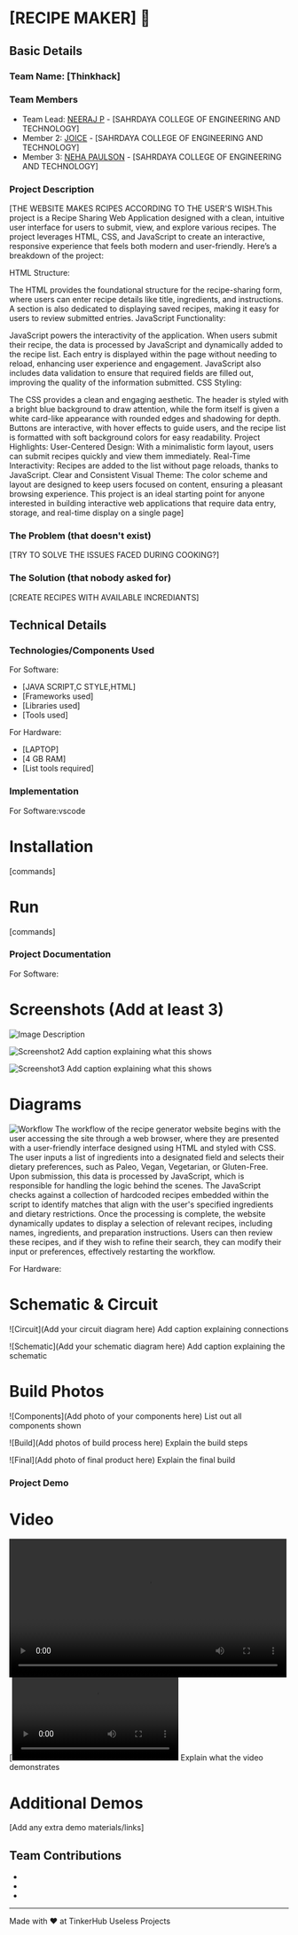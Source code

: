 # [RECIPE MAKER] 🎯


## Basic Details
### Team Name: [Thinkhack]


### Team Members
- Team Lead: [NEERAJ P] - [SAHRDAYA COLLEGE OF ENGINEERING AND TECHNOLOGY]
- Member 2: [JOICE] - [SAHRDAYA COLLEGE OF ENGINEERING AND TECHNOLOGY]
- Member 3: [NEHA PAULSON] - [SAHRDAYA COLLEGE OF ENGINEERING AND TECHNOLOGY]

### Project Description
[THE WEBSITE MAKES RCIPES ACCORDING TO THE USER'S WISH.This project is a Recipe Sharing Web Application designed with a clean, intuitive user interface for users to submit, view, and explore various recipes. The project leverages HTML, CSS, and JavaScript to create an interactive, responsive experience that feels both modern and user-friendly. Here’s a breakdown of the project:

HTML Structure:

The HTML provides the foundational structure for the recipe-sharing form, where users can enter recipe details like title, ingredients, and instructions. A section is also dedicated to displaying saved recipes, making it easy for users to review submitted entries.
JavaScript Functionality:

JavaScript powers the interactivity of the application. When users submit their recipe, the data is processed by JavaScript and dynamically added to the recipe list. Each entry is displayed within the page without needing to reload, enhancing user experience and engagement.
JavaScript also includes data validation to ensure that required fields are filled out, improving the quality of the information submitted.
CSS Styling:

The CSS provides a clean and engaging aesthetic. The header is styled with a bright blue background to draw attention, while the form itself is given a white card-like appearance with rounded edges and shadowing for depth. Buttons are interactive, with hover effects to guide users, and the recipe list is formatted with soft background colors for easy readability.
Project Highlights:
User-Centered Design: With a minimalistic form layout, users can submit recipes quickly and view them immediately.
Real-Time Interactivity: Recipes are added to the list without page reloads, thanks to JavaScript.
Clear and Consistent Visual Theme: The color scheme and layout are designed to keep users focused on content, ensuring a pleasant browsing experience.
This project is an ideal starting point for anyone interested in building interactive web applications that require data entry, storage, and real-time display on a single page]

### The Problem (that doesn't exist)
[TRY TO SOLVE THE ISSUES FACED DURING COOKING?]

### The Solution (that nobody asked for)
[CREATE RECIPES WITH AVAILABLE INCREDIANTS]

## Technical Details
### Technologies/Components Used
For Software:
- [JAVA SCRIPT,C STYLE,HTML]
- [Frameworks used]
- [Libraries used]
- [Tools used]

For Hardware:
- [LAPTOP]
- [4 GB RAM]
- [List tools required]

### Implementation
For Software:vscode
# Installation
[commands]

# Run
[commands]

### Project Documentation
For Software:

# Screenshots (Add at least 3)
![Image Description](https://github.com/Joice-2004/Personalised_recipe_generator/blob/main/out1.png)


![Screenshot2](https://github.com/Joice-2004/Personalised_recipe_generator/blob/main/out2.png)
Add caption explaining what this shows

![Screenshot3](https://github.com/Joice-2004/Personalised_recipe_generator/blob/main/out3.png)
Add caption explaining what this shows

# Diagrams
![Workflow](https://github.com/Joice-2004/Personalised_recipe_generator/blob/main/dia.png)
The workflow of the recipe generator website begins with the user accessing the site through a web browser, where they are presented with a user-friendly interface designed using HTML and styled with CSS. The user inputs a list of ingredients into a designated field and selects their dietary preferences, such as Paleo, Vegan, Vegetarian, or Gluten-Free. Upon submission, this data is processed by JavaScript, which is responsible for handling the logic behind the scenes. The JavaScript checks against a collection of hardcoded recipes embedded within the script to identify matches that align with the user's specified ingredients and dietary restrictions. Once the processing is complete, the website dynamically updates to display a selection of relevant recipes, including names, ingredients, and preparation instructions. Users can then review these recipes, and if they wish to refine their search, they can modify their input or preferences, effectively restarting the workflow.

For Hardware:

# Schematic & Circuit
![Circuit](Add your circuit diagram here)
Add caption explaining connections

![Schematic](Add your schematic diagram here)
Add caption explaining the schematic

# Build Photos
![Components](Add photo of your components here)
List out all components shown

![Build](Add photos of build process here)
Explain the build steps

![Final](Add photo of final product here)
Explain the final build

### Project Demo
# Video
<video src="https://github.com/Joice-2004/Personalised_recipe_generator/blob/main/recipe%20generator%20vedio.mp4 " controls width=" 500 "></video>
[![Watch the video](https://github.com/Joice-2004/Personalised_recipe_generator/blob/main/recipe%20generator%20vedio.mp4)
Explain what the video demonstrates

# Additional Demos
[Add any extra demo materials/links]

## Team Contributions
- [NEERAJ P]:[DOCUMENTATION]]
- [JOICE]: [IDEA]
- [NEHA PAULSON]: [TECHNICAL]

---
Made with ❤ at TinkerHub Useless Projects

